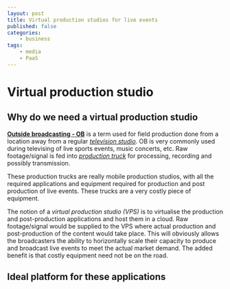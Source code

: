 ```yaml
---
layout: post
title: Virtual production studios for live events
published: false
categories:
    - business
tags:
    - media
    - PaaS
---
```


# Virtual production studio

## Why do we need a virtual production studio
**[Outside broadcasting - OB](https://en.wikipedia.org/wiki/Outside_broadcasting)** is a term used for field production done from a location away from a regular *[television studio](https://en.wikipedia.org/wiki/Television_studio)*.  OB is very commonly used during televising of live sports events, music concerts, etc. Raw footage/signal is fed into *[production truck](https://en.wikipedia.org/wiki/Production_truck)* for processing, recording and possibly transmission.

These production trucks are really mobile production studios, with all the required applications and equipment required for production and post production of live events. These trucks are a very costly piece of equipment.

The notion of a _virtual production studio (VPS)_ is to virtualise the production and post-production applications and host them in a cloud.  Raw footage/signal would be supplied to the VPS where actual production and post-production of the content would take place.  This will obviously allows the broadcasters the ability to horizontally scale their capacity to produce and broadcast live events to meet the actual market demand.  The added benefit is that costly equipment need not be on the road.

## Ideal platform for these applications
